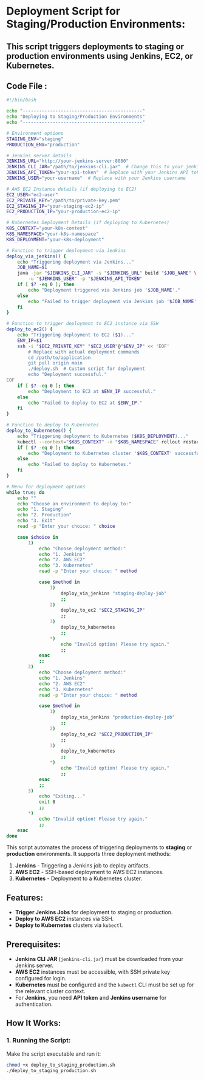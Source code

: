 # Deployment Script for Staging/Production Environments:

## This script triggers deployments to staging or production environments using Jenkins, EC2, or Kubernetes.

## Code File :
```sh
#!/bin/bash

echo "--------------------------------------------"
echo "Deploying to Staging/Production Environments"
echo "--------------------------------------------"

# Environment options
STAGING_ENV="staging"
PRODUCTION_ENV="production"

# Jenkins server details
JENKINS_URL="http://your-jenkins-server:8080"
JENKINS_CLI_JAR="/path/to/jenkins-cli.jar"  # Change this to your jenkins-cli.jar location
JENKINS_API_TOKEN="your-api-token"  # Replace with your Jenkins API token
JENKINS_USER="your-username"  # Replace with your Jenkins username

# AWS EC2 Instance details (if deploying to EC2)
EC2_USER="ec2-user"
EC2_PRIVATE_KEY="/path/to/private-key.pem"
EC2_STAGING_IP="your-staging-ec2-ip"
EC2_PRODUCTION_IP="your-production-ec2-ip"

# Kubernetes Deployment Details (if deploying to Kubernetes)
K8S_CONTEXT="your-k8s-context"
K8S_NAMESPACE="your-k8s-namespace"
K8S_DEPLOYMENT="your-k8s-deployment"

# Function to trigger deployment via Jenkins
deploy_via_jenkins() {
    echo "Triggering deployment via Jenkins..."
    JOB_NAME=$1
    java -jar "$JENKINS_CLI_JAR" -s "$JENKINS_URL" build "$JOB_NAME" \
        -u "$JENKINS_USER" -p "$JENKINS_API_TOKEN"
    if [ $? -eq 0 ]; then
        echo "Deployment triggered via Jenkins job '$JOB_NAME'."
    else
        echo "Failed to trigger deployment via Jenkins job '$JOB_NAME'."
    fi
}

# Function to trigger deployment to EC2 instance via SSH
deploy_to_ec2() {
    echo "Triggering deployment to EC2 ($1)..."
    ENV_IP=$1
    ssh -i "$EC2_PRIVATE_KEY" "$EC2_USER"@"$ENV_IP" << 'EOF'
        # Replace with actual deployment commands
        cd /path/to/application
        git pull origin main
        ./deploy.sh  # Custom script for deployment
        echo "Deployment successful."
EOF
    if [ $? -eq 0 ]; then
        echo "Deployment to EC2 at $ENV_IP successful."
    else
        echo "Failed to deploy to EC2 at $ENV_IP."
    fi
}

# Function to deploy to Kubernetes
deploy_to_kubernetes() {
    echo "Triggering deployment to Kubernetes ($K8S_DEPLOYMENT)..."
    kubectl --context="$K8S_CONTEXT" -n "$K8S_NAMESPACE" rollout restart deployment "$K8S_DEPLOYMENT"
    if [ $? -eq 0 ]; then
        echo "Deployment to Kubernetes cluster '$K8S_CONTEXT' successful."
    else
        echo "Failed to deploy to Kubernetes."
    fi
}

# Menu for deployment options
while true; do
    echo ""
    echo "Choose an environment to deploy to:"
    echo "1. Staging"
    echo "2. Production"
    echo "3. Exit"
    read -p "Enter your choice: " choice

    case $choice in
        1) 
            echo "Choose deployment method:"
            echo "1. Jenkins"
            echo "2. AWS EC2"
            echo "3. Kubernetes"
            read -p "Enter your choice: " method

            case $method in
                1)
                    deploy_via_jenkins "staging-deploy-job"
                    ;;
                2)
                    deploy_to_ec2 "$EC2_STAGING_IP"
                    ;;
                3)
                    deploy_to_kubernetes
                    ;;
                *)
                    echo "Invalid option! Please try again."
                    ;;
            esac
            ;;
        2) 
            echo "Choose deployment method:"
            echo "1. Jenkins"
            echo "2. AWS EC2"
            echo "3. Kubernetes"
            read -p "Enter your choice: " method

            case $method in
                1)
                    deploy_via_jenkins "production-deploy-job"
                    ;;
                2)
                    deploy_to_ec2 "$EC2_PRODUCTION_IP"
                    ;;
                3)
                    deploy_to_kubernetes
                    ;;
                *)
                    echo "Invalid option! Please try again."
                    ;;
            esac
            ;;
        3) 
            echo "Exiting..."
            exit 0
            ;;
        *) 
            echo "Invalid option! Please try again."
            ;;
    esac
done


```

This script automates the process of triggering deployments to **staging** or **production** environments. It supports three deployment methods:
1. **Jenkins** - Triggering a Jenkins job to deploy artifacts.
2. **AWS EC2** - SSH-based deployment to AWS EC2 instances.
3. **Kubernetes** - Deployment to a Kubernetes cluster.

## Features:
- **Trigger Jenkins Jobs** for deployment to staging or production.
- **Deploy to AWS EC2** instances via SSH.
- **Deploy to Kubernetes** clusters via `kubectl`.

## Prerequisites:
- **Jenkins CLI JAR** (`jenkins-cli.jar`) must be downloaded from your Jenkins server.
- **AWS EC2** instances must be accessible, with SSH private key configured for login.
- **Kubernetes** must be configured and the `kubectl` CLI must be set up for the relevant cluster context.
- For **Jenkins**, you need **API token** and **Jenkins username** for authentication.

## How It Works:

### 1. Running the Script:
Make the script executable and run it:
```bash
chmod +x deploy_to_staging_production.sh
./deploy_to_staging_production.sh
